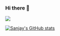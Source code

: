 ### Hi there 👋

![](https://visitor-badge.glitch.me/badge?page_id=sanjayovs.sanjayovs&count_private=true&show_icons=true&theme=radical)



<!--
**sanjayovs/sanjayovs** is a ✨ _special_ ✨ repository because its `README.md` (this file) appears on your GitHub profile.

Here are some ideas to get you started:

- 🔭 I’m currently working on ...
- 🌱 I’m currently learning ...
- 👯 I’m looking to collaborate on ...
- 🤔 I’m looking for help with ...
- 💬 Ask me about ...
- 📫 How to reach me: ...
- 😄 Pronouns: ...
- ⚡ Fun fact: ...
-->


[![Sanjay's GitHub stats](https://github-readme-stats.vercel.app/api?username=sanjayovs)](https://github.com/sanjayovs/github-readme-stats)
